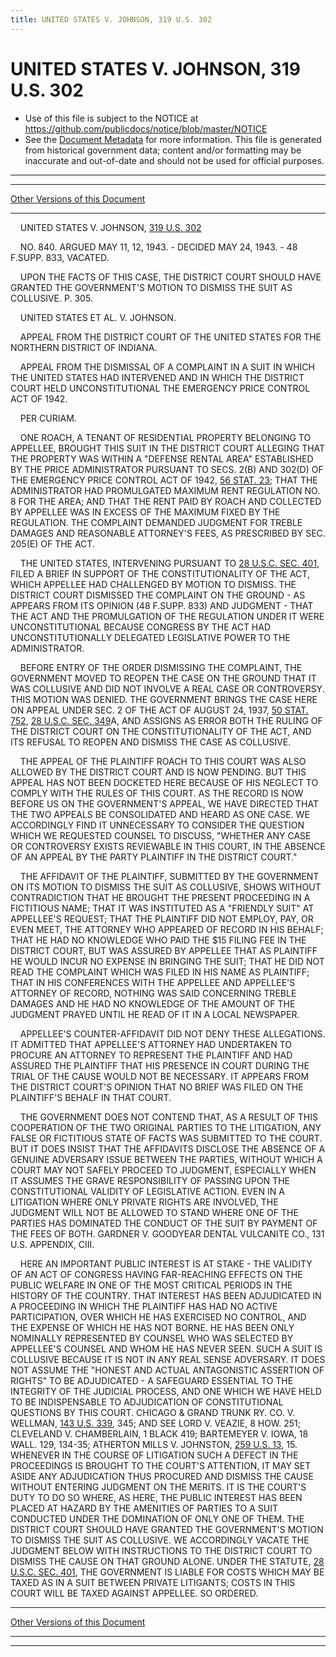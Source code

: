 ```yaml
---
title: UNITED STATES V. JOHNSON, 319 U.S. 302
---
```


# UNITED STATES V. JOHNSON, 319 U.S. 302

* Use of this file is subject to the NOTICE at https://github.com/publicdocs/notice/blob/master/NOTICE
* See the [Document Metadata](../../../index.md) for more information.
  This file is generated from historical government data; content and/or formatting may be inaccurate and out-of-date and should not be used for official purposes.

----------
----------

[Other Versions of this Document](https://publicdocs.github.io/go/links?ns=uslm-x&ref=%2Fus%2Fcourts%2Fscotus%2FusReporter%2F319%2F302)

----------

    UNITED STATES V. JOHNSON, [319 U.S. 302][/us/courts/scotus/usReporter/319/302]

    NO. 840.  ARGUED MAY 11, 12, 1943.  - DECIDED MAY 24, 1943.  - 48 F.SUPP.  833, VACATED.

    UPON THE FACTS OF THIS CASE, THE DISTRICT COURT SHOULD HAVE GRANTED THE GOVERNMENT'S MOTION TO DISMISS THE SUIT AS COLLUSIVE.  P. 305.

    UNITED STATES ET AL. V. JOHNSON.

    APPEAL FROM THE DISTRICT COURT OF THE UNITED STATES FOR THE NORTHERN DISTRICT OF INDIANA.

    APPEAL FROM THE DISMISSAL OF A COMPLAINT IN A SUIT IN WHICH THE UNITED STATES HAD INTERVENED AND IN WHICH THE DISTRICT COURT HELD UNCONSTITUTIONAL THE EMERGENCY PRICE CONTROL ACT OF 1942.

    PER CURIAM.

    ONE ROACH, A TENANT OF RESIDENTIAL PROPERTY BELONGING TO APPELLEE, BROUGHT THIS SUIT IN THE DISTRICT COURT ALLEGING THAT THE PROPERTY WAS WITHIN A "DEFENSE RENTAL AREA" ESTABLISHED BY THE PRICE ADMINISTRATOR PURSUANT TO SECS. 2(B) AND 302(D) OF THE EMERGENCY PRICE CONTROL ACT OF 1942, [56 STAT. 23][/us/stat/56/23]; THAT THE ADMINISTRATOR HAD PROMULGATED MAXIMUM RENT REGULATION NO. 8 FOR THE AREA; AND THAT THE RENT PAID BY ROACH AND COLLECTED BY APPELLEE WAS IN EXCESS OF THE MAXIMUM FIXED BY THE REGULATION.  THE COMPLAINT DEMANDED JUDGMENT FOR TREBLE DAMAGES AND REASONABLE ATTORNEY'S FEES, AS PRESCRIBED BY SEC. 205(E) OF THE ACT.

    THE UNITED STATES, INTERVENING PURSUANT TO [28 U.S.C. SEC. 401][/us/usc/t28/s401], FILED A BRIEF IN SUPPORT OF THE CONSTITUTIONALITY OF THE ACT, WHICH APPELLEE HAD CHALLENGED BY MOTION TO DISMISS.  THE DISTRICT COURT DISMISSED THE COMPLAINT ON THE GROUND - AS APPEARS FROM ITS OPINION (48 F.SUPP.  833) AND JUDGMENT - THAT THE ACT AND THE PROMULGATION OF THE REGULATION UNDER IT WERE UNCONSTITUTIONAL BECAUSE CONGRESS BY THE ACT HAD UNCONSTITUTIONALLY DELEGATED LEGISLATIVE POWER TO THE ADMINISTRATOR.

    BEFORE ENTRY OF THE ORDER DISMISSING THE COMPLAINT, THE GOVERNMENT MOVED TO REOPEN THE CASE ON THE GROUND THAT IT WAS COLLUSIVE AND DID NOT INVOLVE A REAL CASE OR CONTROVERSY.  THIS MOTION WAS DENIED.  THE GOVERNMENT BRINGS THE CASE HERE ON APPEAL UNDER SEC. 2 OF THE ACT OF AUGUST 24, 1937, [50 STAT. 752][/us/stat/50/752], [28 U.S.C. SEC. 349][/us/usc/t28/s349]A, AND ASSIGNS AS ERROR BOTH THE RULING OF THE DISTRICT COURT ON THE CONSTITUTIONALITY OF THE ACT, AND ITS REFUSAL TO REOPEN AND DISMISS THE CASE AS COLLUSIVE.

    THE APPEAL OF THE PLAINTIFF ROACH TO THIS COURT WAS ALSO ALLOWED BY THE DISTRICT COURT AND IS NOW PENDING.  BUT THIS APPEAL HAS NOT BEEN DOCKETED HERE BECAUSE OF HIS NEGLECT TO COMPLY WITH THE RULES OF THIS COURT.  AS THE RECORD IS NOW BEFORE US ON THE GOVERNMENT'S APPEAL, WE HAVE DIRECTED THAT THE TWO APPEALS BE CONSOLIDATED AND HEARD AS ONE CASE.  WE ACCORDINGLY FIND IT UNNECESSARY TO CONSIDER THE QUESTION WHICH WE REQUESTED COUNSEL TO DISCUSS, "WHETHER ANY CASE OR CONTROVERSY EXISTS REVIEWABLE IN THIS COURT, IN THE ABSENCE OF AN APPEAL BY THE PARTY PLAINTIFF IN THE DISTRICT COURT."

    THE AFFIDAVIT OF THE PLAINTIFF, SUBMITTED BY THE GOVERNMENT ON ITS MOTION TO DISMISS THE SUIT AS COLLUSIVE, SHOWS WITHOUT CONTRADICTION THAT HE BROUGHT THE PRESENT PROCEEDING IN A FICTITIOUS NAME; THAT IT WAS INSTITUTED AS A "FRIENDLY SUIT" AT APPELLEE'S REQUEST; THAT THE PLAINTIFF DID NOT EMPLOY, PAY, OR EVEN MEET, THE ATTORNEY WHO APPEARED OF RECORD IN HIS BEHALF; THAT HE HAD NO KNOWLEDGE WHO PAID THE $15 FILING FEE IN THE DISTRICT COURT, BUT WAS ASSURED BY APPELLEE THAT AS PLAINTIFF HE WOULD INCUR NO EXPENSE IN BRINGING THE SUIT; THAT HE DID NOT READ THE COMPLAINT WHICH WAS FILED IN HIS NAME AS PLAINTIFF; THAT IN HIS CONFERENCES WITH THE APPELLEE AND APPELLEE'S ATTORNEY OF RECORD, NOTHING WAS SAID CONCERNING TREBLE DAMAGES AND HE HAD NO KNOWLEDGE OF THE AMOUNT OF THE JUDGMENT PRAYED UNTIL HE READ OF IT IN A LOCAL NEWSPAPER.

    APPELLEE'S COUNTER-AFFIDAVIT DID NOT DENY THESE ALLEGATIONS.  IT ADMITTED THAT APPELLEE'S ATTORNEY HAD UNDERTAKEN TO PROCURE AN ATTORNEY TO REPRESENT THE PLAINTIFF AND HAD ASSURED THE PLAINTIFF THAT HIS PRESENCE IN COURT DURING THE TRIAL OF THE CAUSE WOULD NOT BE NECESSARY.  IT APPEARS FROM THE DISTRICT COURT'S OPINION THAT NO BRIEF WAS FILED ON THE PLAINTIFF'S BEHALF IN THAT COURT.

    THE GOVERNMENT DOES NOT CONTEND THAT, AS A RESULT OF THIS COOPERATION OF THE TWO ORIGINAL PARTIES TO THE LITIGATION, ANY FALSE OR FICTITIOUS STATE OF FACTS WAS SUBMITTED TO THE COURT.  BUT IT DOES INSIST THAT THE AFFIDAVITS DISCLOSE THE ABSENCE OF A GENUINE ADVERSARY ISSUE BETWEEN THE PARTIES, WITHOUT WHICH A COURT MAY NOT SAFELY PROCEED TO JUDGMENT, ESPECIALLY WHEN IT ASSUMES THE GRAVE RESPONSIBILITY OF PASSING UPON THE CONSTITUTIONAL VALIDITY OF LEGISLATIVE ACTION.  EVEN IN A LITIGATION WHERE ONLY PRIVATE RIGHTS ARE INVOLVED, THE JUDGMENT WILL NOT BE ALLOWED TO STAND WHERE ONE OF THE PARTIES HAS DOMINATED THE CONDUCT OF THE SUIT BY PAYMENT OF THE FEES OF BOTH.  GARDNER V. GOODYEAR DENTAL VULCANITE CO., 131 U.S. APPENDIX, CIII.

    HERE AN IMPORTANT PUBLIC INTEREST IS AT STAKE - THE VALIDITY OF AN ACT OF CONGRESS HAVING FAR-REACHING EFFECTS ON THE PUBLIC WELFARE IN ONE OF THE MOST CRITICAL PERIODS IN THE HISTORY OF THE COUNTRY.  THAT INTEREST HAS BEEN ADJUDICATED IN A PROCEEDING IN WHICH THE PLAINTIFF HAS HAD NO ACTIVE PARTICIPATION, OVER WHICH HE HAS EXERCISED NO CONTROL, AND THE EXPENSE OF WHICH HE HAS NOT BORNE.  HE HAS BEEN ONLY NOMINALLY REPRESENTED BY COUNSEL WHO WAS SELECTED BY APPELLEE'S COUNSEL AND WHOM HE HAS NEVER SEEN.  SUCH A SUIT IS COLLUSIVE BECAUSE IT IS NOT IN ANY REAL SENSE ADVERSARY.  IT DOES NOT ASSUME THE "HONEST AND ACTUAL ANTAGONISTIC ASSERTION OF RIGHTS" TO BE ADJUDICATED - A SAFEGUARD ESSENTIAL TO THE INTEGRITY OF THE JUDICIAL PROCESS, AND ONE WHICH WE HAVE HELD TO BE INDISPENSABLE TO ADJUDICATION OF CONSTITUTIONAL QUESTIONS BY THIS COURT.  CHICAGO & GRAND TRUNK RY. CO. V. WELLMAN, [143 U.S. 339][/us/courts/scotus/usReporter/143/339], 345; AND SEE LORD V. VEAZIE, 8 HOW.  251; CLEVELAND V. CHAMBERLAIN, 1 BLACK 419; BARTEMEYER V. IOWA, 18 WALL.  129, 134-35; ATHERTON MILLS V. JOHNSTON, [259 U.S. 13][/us/courts/scotus/usReporter/259/13], 15.  WHENEVER IN THE COURSE OF LITIGATION SUCH A DEFECT IN THE PROCEEDINGS IS BROUGHT TO THE COURT'S ATTENTION, IT MAY SET ASIDE ANY ADJUDICATION THUS PROCURED AND DISMISS THE CAUSE WITHOUT ENTERING JUDGMENT ON THE MERITS.  IT IS THE COURT'S DUTY TO DO SO WHERE, AS HERE, THE PUBLIC INTEREST HAS BEEN PLACED AT HAZARD BY THE AMENITIES OF PARTIES TO A SUIT CONDUCTED UNDER THE DOMINATION OF ONLY ONE OF THEM.  THE DISTRICT COURT SHOULD HAVE GRANTED THE GOVERNMENT'S MOTION TO DISMISS THE SUIT AS COLLUSIVE.  WE ACCORDINGLY VACATE THE JUDGMENT BELOW WITH INSTRUCTIONS TO THE DISTRICT COURT TO DISMISS THE CAUSE ON THAT GROUND ALONE.  UNDER THE STATUTE, [28 U.S.C. SEC. 401][/us/usc/t28/s401], THE GOVERNMENT IS LIABLE FOR COSTS WHICH MAY BE TAXED AS IN A SUIT BETWEEN PRIVATE LITIGANTS; COSTS IN THIS COURT WILL BE TAXED AGAINST APPELLEE.  SO ORDERED.

----------

[Other Versions of this Document](https://publicdocs.github.io/go/links?ns=uslm-x&ref=%2Fus%2Fcourts%2Fscotus%2FusReporter%2F319%2F302)

----------
----------

[/us/courts/scotus/usReporter/319/302]: https://publicdocs.github.io/go/links?ns=uslm-x&ref=%2Fus%2Fcourts%2Fscotus%2FusReporter%2F319%2F302
[/us/stat/56/23]: https://publicdocs.github.io/go/links?ns=uslm&ref=%2Fus%2Fstat%2F56%2F23
[/us/usc/t28/s401]: https://publicdocs.github.io/go/links?ns=uslm&ref=%2Fus%2Fusc%2Ft28%2Fs401
[/us/stat/50/752]: https://publicdocs.github.io/go/links?ns=uslm&ref=%2Fus%2Fstat%2F50%2F752
[/us/usc/t28/s349]: https://publicdocs.github.io/go/links?ns=uslm&ref=%2Fus%2Fusc%2Ft28%2Fs349
[/us/courts/scotus/usReporter/143/339]: https://publicdocs.github.io/go/links?ns=uslm-x&ref=%2Fus%2Fcourts%2Fscotus%2FusReporter%2F143%2F339
[/us/courts/scotus/usReporter/259/13]: https://publicdocs.github.io/go/links?ns=uslm-x&ref=%2Fus%2Fcourts%2Fscotus%2FusReporter%2F259%2F13
[/us/usc/t28/s401]: https://publicdocs.github.io/go/links?ns=uslm&ref=%2Fus%2Fusc%2Ft28%2Fs401


